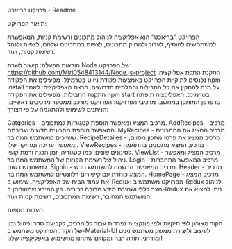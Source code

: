 
פרויקט בריאכט - Readme

תיאור הפרויקט:

הפרויקט "בריאכט" הוא אפליקציה לניהול מתכונים ורשימת קניות, המאפשרת למשתמשים להוסיף, לערוך ולמחוק מתכונים, לצפות במתכונים שלהם, לצפות ולנהל רשימת קניות, ועוד.

הוראות הפעלה:
קישור לשרת Node של הפרויקט:
https://github.com/Miri0548413144/Node.js-project
התקנת התלת אפליקציה:
נכנסים לתיקיית הפרויקט באמצעות פקודת ניווט בטרמינל.
מפעילים את הפקודה npm install על מנת להתקין את כל החבילות והתלתים הדרושים.
הרצת האפליקציה:
לאחר התקנת החבילות, מפעילים את הפקודה npm start בטרמינל.
האפליקציה תיפתח בדפדפן המותקן במחשב.
מרכיבי הפרויקט:
הפרויקט מורכב ממספר מרכיבים ראשיים, הניתנים לשימוש ולהתאמה על פי הצורך:

Catgories - מרכיב המציג ומאפשר הוספת קטגוריות למתכונים.
AddRecipes - מרכיב המאפשר הוספת מתכונים חדשים ועריכתם.
MyRecipes - מרכיב המציג את המתכונים ששייכים למשתמש המחובר.
RecipeDetailes - מרכיב המציג את פרטי מתכון מסוים, ומאפשר עריכה ומחיקה שלו.
ViewRecipes - מרכיב המציג מתכונים בהתאמה לסינונים שונים, כמו קטגוריה, זמן הכנה ורמת קושי.
ViewList - מרכיב המציג ומאפשר ניהול של רשימת הקניות של המשתמש המחובר.
Login - מרכיב המאפשר התחברות למשתמש רשום.
Sighin - מרכיב המאפשר הרשמה למשתמש חדש.
Header - מרכיב המציג כותרת עם קישורים רלוונטיים למשתמש המחובר.
HomePage - מרכיב המציג את עמוד הבית של האפליקציה.
שימוש ב-Redux:
הפרויקט משתמש ב-Redux לניהול מצב כללי ושמירת מידע מרובה רכיבים. בין המידע שמאוחסן ב-Redux ניתן למצוא את המשתמש המחובר, רשימת המתכונים, רשימת קניות ועוד.

הערות נוספות:

הקוד מאורגן לפי תיקיות ולפי פונקציות נפרדות עבור כל מרכיב, לקביעת סדר וניהול נכון של הקוד.
הפרויקט משתמש ב-Material-UI לעיצוב וליצירת ממשק משתמש נעים ומודרני.
תודה רבה ומקווים שתהנו מהשימוש באפליקציה שלנו!
